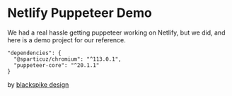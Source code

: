 # Netlify Puppeteer Demo

We had a real hassle getting puppeteer working on Netlify, but we did, and here is a demo project for our reference.

```
"dependencies": {
  "@sparticuz/chromium": "^113.0.1",
  "puppeteer-core": "^20.1.1"
}
```

by [blackspike design](https://www.blackspike.com)